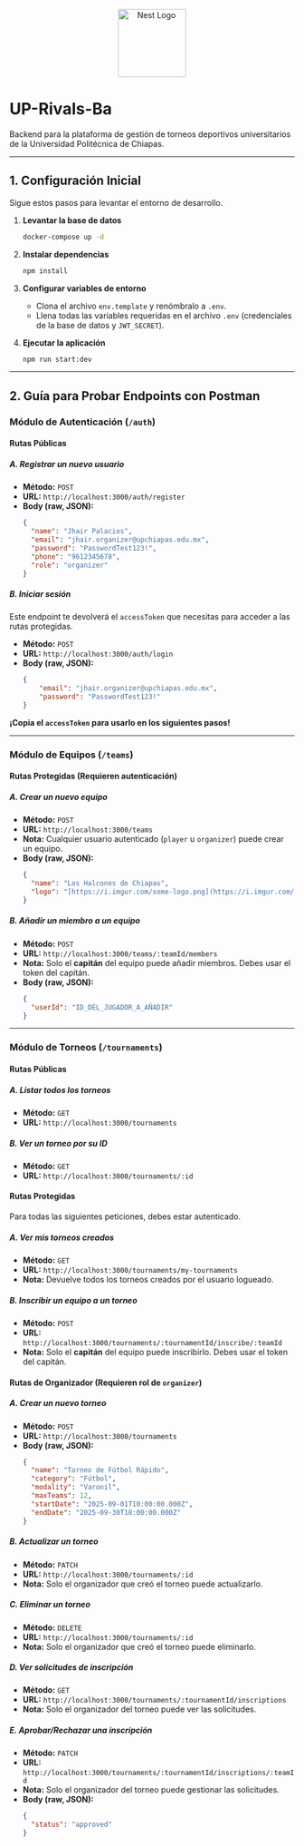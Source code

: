 <p align="center">
  <a href="http://nestjs.com/" target="blank"><img src="https://nestjs.com/img/logo-small.svg" width="120" alt="Nest Logo" /></a>
</p>

# UP-Rivals-Ba

Backend para la plataforma de gestión de torneos deportivos universitarios de la Universidad Politécnica de Chiapas.

---

## 1. Configuración Inicial

Sigue estos pasos para levantar el entorno de desarrollo.

1.  **Levantar la base de datos**
    ```bash
    docker-compose up -d
    ```

2.  **Instalar dependencias**
    ```bash
    npm install
    ```

3.  **Configurar variables de entorno**
    * Clona el archivo `env.template` y renómbralo a `.env`.
    * Llena todas las variables requeridas en el archivo `.env` (credenciales de la base de datos y `JWT_SECRET`).

4.  **Ejecutar la aplicación**
    ```bash
    npm run start:dev
    ```
---

## 2. Guía para Probar Endpoints con Postman

### Módulo de Autenticación (`/auth`)

#### Rutas Públicas

##### A. Registrar un nuevo usuario
* **Método:** `POST`
* **URL:** `http://localhost:3000/auth/register`
* **Body (raw, JSON):**
    ```json
    {
      "name": "Jhair Palacios",
      "email": "jhair.organizer@upchiapas.edu.mx",
      "password": "PasswordTest123!",
      "phone": "9612345678",
      "role": "organizer"
    }
    ```

##### B. Iniciar sesión
Este endpoint te devolverá el `accessToken` que necesitas para acceder a las rutas protegidas.
* **Método:** `POST`
* **URL:** `http://localhost:3000/auth/login`
* **Body (raw, JSON):**
    ```json
    {
        "email": "jhair.organizer@upchiapas.edu.mx",
        "password": "PasswordTest123!"
    }
    ```

**¡Copia el `accessToken` para usarlo en los siguientes pasos!**

---

### Módulo de Equipos (`/teams`)

#### Rutas Protegidas (Requieren autenticación)

##### A. Crear un nuevo equipo
* **Método:** `POST`
* **URL:** `http://localhost:3000/teams`
* **Nota:** Cualquier usuario autenticado (`player` u `organizer`) puede crear un equipo.
* **Body (raw, JSON):**
    ```json
    {
      "name": "Los Halcones de Chiapas",
      "logo": "[https://i.imgur.com/some-logo.png](https://i.imgur.com/some-logo.png)"
    }
    ```

##### B. Añadir un miembro a un equipo
* **Método:** `POST`
* **URL:** `http://localhost:3000/teams/:teamId/members`
* **Nota:** Solo el **capitán** del equipo puede añadir miembros. Debes usar el token del capitán.
* **Body (raw, JSON):**
    ```json
    {
      "userId": "ID_DEL_JUGADOR_A_AÑADIR"
    }
    ```
---

### Módulo de Torneos (`/tournaments`)

#### Rutas Públicas

##### A. Listar todos los torneos
* **Método:** `GET`
* **URL:** `http://localhost:3000/tournaments`

##### B. Ver un torneo por su ID
* **Método:** `GET`
* **URL:** `http://localhost:3000/tournaments/:id`

#### Rutas Protegidas

Para todas las siguientes peticiones, debes estar autenticado.

##### A. Ver mis torneos creados
* **Método:** `GET`
* **URL:** `http://localhost:3000/tournaments/my-tournaments`
* **Nota:** Devuelve todos los torneos creados por el usuario logueado.

##### B. Inscribir un equipo a un torneo
* **Método:** `POST`
* **URL:** `http://localhost:3000/tournaments/:tournamentId/inscribe/:teamId`
* **Nota:** Solo el **capitán** del equipo puede inscribirlo. Debes usar el token del capitán.

#### Rutas de Organizador (Requieren rol de `organizer`)

##### A. Crear un nuevo torneo
* **Método:** `POST`
* **URL:** `http://localhost:3000/tournaments`
* **Body (raw, JSON):**
    ```json
    {
      "name": "Torneo de Fútbol Rápido",
      "category": "Fútbol",
      "modality": "Varonil",
      "maxTeams": 12,
      "startDate": "2025-09-01T10:00:00.000Z",
      "endDate": "2025-09-30T18:00:00.000Z"
    }
    ```

##### B. Actualizar un torneo
* **Método:** `PATCH`
* **URL:** `http://localhost:3000/tournaments/:id`
* **Nota:** Solo el organizador que creó el torneo puede actualizarlo.

##### C. Eliminar un torneo
* **Método:** `DELETE`
* **URL:** `http://localhost:3000/tournaments/:id`
* **Nota:** Solo el organizador que creó el torneo puede eliminarlo.

##### D. Ver solicitudes de inscripción
* **Método:** `GET`
* **URL:** `http://localhost:3000/tournaments/:tournamentId/inscriptions`
* **Nota:** Solo el organizador del torneo puede ver las solicitudes.

##### E. Aprobar/Rechazar una inscripción
* **Método:** `PATCH`
* **URL:** `http://localhost:3000/tournaments/:tournamentId/inscriptions/:teamId`
* **Nota:** Solo el organizador del torneo puede gestionar las solicitudes.
* **Body (raw, JSON):**
    ```json
    {
      "status": "approved"
    }
    ```

